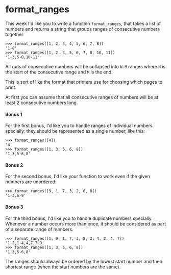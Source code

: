 # format_ranges

This week I'd like you to write a function `format_ranges`, that takes a list of numbers and returns a string 
that groups ranges of consecutive numbers together:

    >>> format_ranges([1, 2, 3, 4, 5, 6, 7, 8])
    '1-8'
    >>> format_ranges([1, 2, 3, 5, 6, 7, 8, 10, 11])
    '1-3,5-8,10-11'

All runs of consecutive numbers will be collapsed into `N-M` ranges where `N` is the start of the consecutive 
range and `M` is the end.

This is sort of like the format that printers use for choosing which pages to print.

At first you can assume that all consecutive ranges of numbers will be at least 2 consecutive numbers long.

#### Bonus 1

For the first bonus, I'd like you to handle ranges of individual numbers specially: they should be represented 
as a single number, like this:

    >>> format_ranges([4])
    '4'
    >>> format_ranges([1, 3, 5, 6, 8])
    '1,3,5-6,8'

#### Bonus 2

For the second bonus, I'd like your function to work even if the given numbers are unordered:

    >>> format_ranges([9, 1, 7, 3, 2, 6, 8])
    '1-3,6-9'

#### Bonus 3

For the third bonus, I'd like you to handle duplicate numbers specially. Whenever a number occurs more than once, 
it should be considered as part of a separate range of numbers.

    >>> format_ranges([1, 9, 1, 7, 3, 8, 2, 4, 2, 4, 7])
    '1-2,1-4,4,7,7-9'
    >>> format_ranges([1, 3, 5, 6, 8])
    '1,3,5-6,8'

The ranges should always be ordered by the lowest start number and then shortest range (when the start numbers 
are the same).
